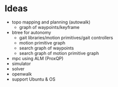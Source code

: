 # Ideas

- topo mapping and planning (autowalk)
  - graph of waypoints/keyframe
- btree for autonomy
  - gait libraries/motion primitives/gait controllers
  - motion primitive graph
  - search graph of waypoints
  - search graph of motion primitive graph
- mpc using ALM (ProxQP)
- simulator
- solver
- openwalk
- support Ubuntu & OS
